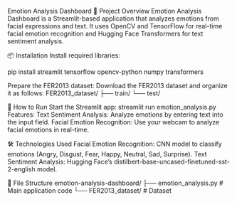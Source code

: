 Emotion Analysis Dashboard
📖 Project Overview
Emotion Analysis Dashboard is a Streamlit-based application that analyzes emotions from facial expressions and text. It uses OpenCV and TensorFlow for real-time facial emotion recognition and Hugging Face Transformers for text sentiment analysis.

📦 Installation
Install required libraries:

pip install streamlit tensorflow opencv-python numpy transformers

Prepare the FER2013 dataset:
Download the FER2013 dataset and organize it as follows:
FER2013_dataset/
├── train/
└── test/

🚀 How to Run
Start the Streamlit app:
streamlit run emotion_analysis.py
Features:
Text Sentiment Analysis: Analyze emotions by entering text into the input field.
Facial Emotion Recognition: Use your webcam to analyze facial emotions in real-time.

🛠 Technologies Used
Facial Emotion Recognition: CNN model to classify emotions (Angry, Disgust, Fear, Happy, Neutral, Sad, Surprise).
Text Sentiment Analysis: Hugging Face’s distilbert-base-uncased-finetuned-sst-2-english model.

📂 File Structure
emotion-analysis-dashboard/
├── emotion_analysis.py   # Main application code
└── FER2013_dataset/      # Dataset

